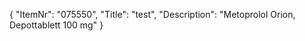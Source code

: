{
  "ItemNr": "075550",
  "Title": "test",
  "Description": "Metoprolol Orion, Depottablett 100 mg"
}